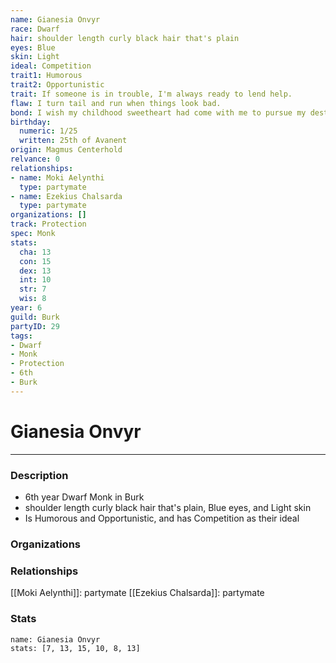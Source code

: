 ```yaml
---
name: Gianesia Onvyr
race: Dwarf
hair: shoulder length curly black hair that's plain
eyes: Blue
skin: Light
ideal: Competition
trait1: Humorous
trait2: Opportunistic
trait: If someone is in trouble, I'm always ready to lend help.
flaw: I turn tail and run when things look bad.
bond: I wish my childhood sweetheart had come with me to pursue my destiny.
birthday:
  numeric: 1/25
  written: 25th of Avanent
origin: Magmus Centerhold
relvance: 0
relationships:
- name: Moki Aelynthi
  type: partymate
- name: Ezekius Chalsarda
  type: partymate
organizations: []
track: Protection
spec: Monk
stats:
  cha: 13
  con: 15
  dex: 13
  int: 10
  str: 7
  wis: 8
year: 6
guild: Burk
partyID: 29
tags:
- Dwarf
- Monk
- Protection
- 6th
- Burk
---
```

# Gianesia Onvyr
---
### Description
- 6th year Dwarf Monk in Burk
- shoulder length curly black hair that's plain, Blue eyes, and Light skin
- Is Humorous and Opportunistic, and has Competition as their ideal

### Organizations
### Relationships
[[Moki Aelynthi]]: partymate
[[Ezekius Chalsarda]]: partymate
### Stats
```statblock
name: Gianesia Onvyr
stats: [7, 13, 15, 10, 8, 13]
```